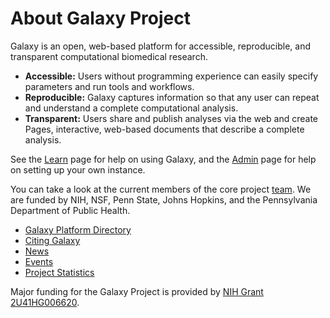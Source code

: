 # About Galaxy Project

Galaxy is an open, web-based platform for accessible, reproducible, and	transparent computational biomedical research.		

- **Accessible:** Users without programming experience can easily specify parameters and run tools and workflows.		
-  **Reproducible:** Galaxy captures information so that any user can repeat and understand a complete computational analysis.
- **Transparent:** Users share and publish analyses via the web and create Pages, interactive, web-based documents that describe a complete analysis.		
 
See the [Learn](/src/learn/index.md) page for help on using Galaxy, and the [Admin](/src/admin/index.md) page for help on setting up your own instance.

You can take a look at the current members of the core project [team](/galaxy-team/). We are funded by NIH, NSF, Penn State, Johns Hopkins, and the Pennsylvania Department of Public Health.

* [Galaxy Platform Directory](/src/use/index.md)
* [Citing Galaxy](/src/citing-galaxy/index.md)
* [News](/src/news/index.md)
* [Events](/src/events/index.md)
* [Project Statistics](/src/galaxy-project/statistics/index.md)

Major funding for the Galaxy Project is provided by [NIH Grant 2U41HG006620](https://projectreporter.nih.gov/project_info_description.cfm?aid=8998830&icde=0).
